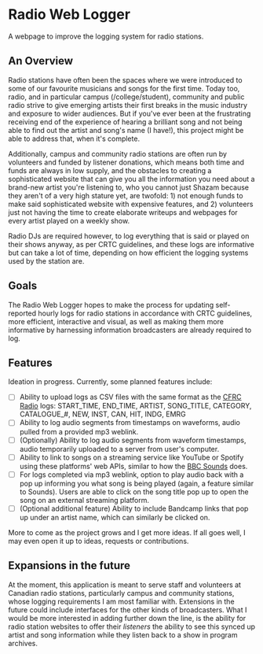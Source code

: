 # Radio Web Logger
A webpage to improve the logging system for radio stations.

## An Overview
Radio stations have often been the spaces where we were introduced to some of our favourite musicians and songs for the first time. Today too, radio, and in particular campus (/college/student), community and public radio strive to give emerging artists their first breaks in the music industry and exposure to wider audiences. But if you've ever been at the frustrating receiving end of the experience of hearing a brilliant song and not being able to find out the artist and song's name (I have!), this project might be able to address that, when it's complete. 

Additionally, campus and community radio stations are often run by volunteers and funded by listener donations, which means both time and funds are always in low supply, and the obstacles to creating a sophisticated website that can give you all the information you need about a brand-new artist you're listening to, who you cannot just Shazam because they aren't of a very high stature yet, are twofold: 1) not enough funds to make said sophisticated website with expensive features, and 2) volunteers just not having the time to create elaborate writeups and webpages for every artist played on a weekly show. 

Radio DJs are required however, to log everything that is said or played on their shows anyway, as per CRTC guidelines, and these logs are informative but can take a lot of time, depending on how efficient the logging systems used by the station are. 

## Goals
The Radio Web Logger hopes to make the process for updating self-reported hourly logs for radio stations in accordance with CRTC guidelines, more efficient,  interactive and visual, as well as making them more informative by harnessing information broadcasters are already required to log.

## Features
Ideation in progress. Currently, some planned features include:
- [ ] Ability to upload logs as CSV files with the same format as the [CFRC Radio](https://cfrc.ca) logs: START_TIME,	END_TIME,	ARTIST,	SONG_TITLE,	CATEGORY,	CATALOGUE_#,	NEW,	INST,	CAN,	HIT,	INDG,	EMRG
- [ ] Ability to log audio segments from timestamps on waveforms, audio pulled from a provided mp3 weblink.
- [ ] \(Optionally) Ability to log audio segments from waveform timestamps, audio temporarily uploaded to a server from user's computer.
- [ ] Ability to link to songs on a streaming service like YouTube or Spotify using these platforms' web APIs, similar to how the [BBC Sounds](https://www.bbc.co.uk/sounds) does.
- [ ] For logs completed via mp3 weblink, option to play audio back with a pop up informing you what song is being played	(again, a feature similar to Sounds). Users are able to click on the song title pop up to open the song on an external streaming platform.
- [ ] \(Optional additional feature) Ability to include Bandcamp links that pop up under an artist name, which can similarly be clicked on.
      
More to come as the project grows and I get more ideas. If all goes well, I may even open it up to ideas, requests or contributions.

## Expansions in the future
At the moment, this application is meant to serve staff and volunteers at Canadian radio stations, particularly campus and community stations, whose logging requirements I am most familiar with. Extensions in the future could include interfaces for the other kinds of broadcasters.
What I would be more interested in adding further down the line, is the ability for radio station websites to offer their _listeners_ the ability to see this synced up artist and song information while they listen back to a show in program archives.

